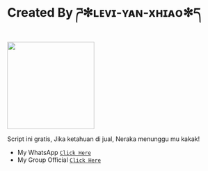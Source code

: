 
# Created By  ཌ✼ʟᴇᴠɪ-ʏᴀɴ-xʜɪᴀᴏ✼ད

<img src="https://telegra.ph/file/ce4bb9b4b4ff355759299.jpg" width="200" height="200"/>


Script ini gratis, Jika ketahuan di jual, Neraka menunggu mu kakak! 
* My WhatsApp [`Click Here`](https://wa.me/6285172446692?text=Assalamualaikum)
* My Group Official [`Click Here`](https://chat.whatsapp.com/CElgl37YTIJKzugfUYIwX6)

